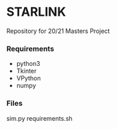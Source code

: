 # STARLINK
Repository for 20/21 Masters Project

### Requirements

 - python3
 - Tkinter
 - VPython
 - numpy


### Files

sim.py 
requirements.sh

